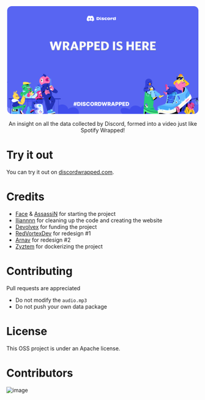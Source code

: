 <p align="center">
  <a href="https://discordwrapped.com"><img src="./backend/src/generator/assets/opening.png" alt="Discord Wrapped" width="500" style="border-radius: 12px" /></a>
</p>

<p align="center">
  An insight on all the data collected by Discord, formed into a video just like Spotify Wrapped!
</p>

# Try it out
You can try it out on [discordwrapped.com](https://discordwrapped.com).

# Credits
- [Face](https://github.com/face-hh) & [AssassiN](https://github.com/Assassin-1234) for starting the project
- [Iliannnn](https://github.com/Iliannnn) for cleaning up the code and creating the website
- [Devolvex](https://github.com/Devolvex) for funding the project
- [RedVortexDev](https://github.com/RedVortexDev) for redesign #1
- [Arnav](https://github.com/arnav-kr) for redesign #2
- [Zyztem](https://github.com/Zyztem) for dockerizing the project

# Contributing
Pull requests are appreciated
- Do not modify the `audio.mp3`
- Do not push your own data package

# License
This OSS project is under an Apache license.

# Contributors

![image](https://contrib.rocks/image?repo=Assassin-1234/discord-wrapped)
